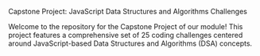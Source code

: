 Capstone Project: JavaScript Data Structures and Algorithms Challenges

Welcome to the repository for the Capstone Project of our module! This project features a comprehensive set of 25 coding challenges centered around JavaScript-based Data Structures and Algorithms (DSA) concepts.

